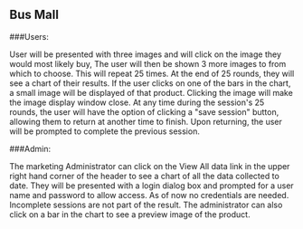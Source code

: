 ## Bus Mall

###Users:

User will be presented with three images and will click on the image they would most likely buy,  The user will then be shown 3 more images to from which to choose.  This will repeat 25 times.  At the end of 25 rounds, they will see a chart of their results.  If the user clicks on one of the bars in the chart, a small image will be displayed of that product.  Clicking the image will make the image display window close.  At any time during the session's 25 rounds, the user will have the option of clicking a "save session" button, allowing them to return at another time to finish.  Upon returning, the user will be prompted to complete the previous session.

###Admin:

The marketing Administrator can click on the View All data link in the upper right hand corner of the header to see a chart of all the data collected to date.  They will be presented with a login dialog box and prompted for a user name and password to allow access.  As of now no credentials are needed. Incomplete sessions are not part of the result.  The administrator can also click on a bar in the chart to see a preview image of the product.
